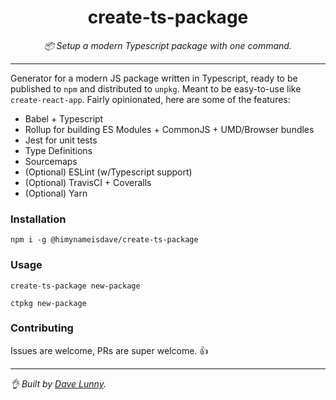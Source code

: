 <div align="center" margin="0 auto 20px">
    <h1>create-ts-package</h1>
    <p style="font-style: italic;">📦 Setup a modern Typescript package with one command.</p>
    <!-- <div>
        <a href='https://travis-ci.org/himynameisdave/browser-event-utils'>
            <img src="https://api.travis-ci.org/himynameisdave/browser-event-utils.svg?branch=master" alt="Travis Badge" />
        </a>
        <a href='https://coveralls.io/github/himynameisdave/browser-event-utils?branch=master'>
            <img src='https://coveralls.io/repos/github/himynameisdave/browser-event-utils/badge.svg?branch=master' alt='Coverage Status' />
        </a>
        <a href="https://bundlephobia.com/result?p=browser-event-utils">
            <img src="https://img.shields.io/bundlephobia/min/browser-event-utils.svg" alt="Bundle size (minified)" />
        </a>
        <a href="https://www.npmjs.com/package/browser-event-utils">
            <img src="https://img.shields.io/npm/dt/browser-event-utils.svg" alt="Downloads">
        </a>
    </div> -->
</div>

---

Generator for a modern JS package written in Typescript, ready to be published to `npm` and distributed to `unpkg`. Meant to be easy-to-use like `create-react-app`. Fairly opinionated, here are some of the features:

- Babel + Typescript
- Rollup for building ES Modules + CommonJS + UMD/Browser bundles
- Jest for unit tests
- Type Definitions
- Sourcemaps
- (Optional) ESLint (w/Typescript support)
- (Optional) TravisCI + Coveralls
- (Optional) Yarn


### Installation

```
npm i -g @himynameisdave/create-ts-package
```

### Usage

```
create-ts-package new-package

ctpkg new-package
```


### Contributing

Issues are welcome, PRs are super welcome. 👍

---

_👌 Built by [Dave Lunny](http://himynameisdave.com)._